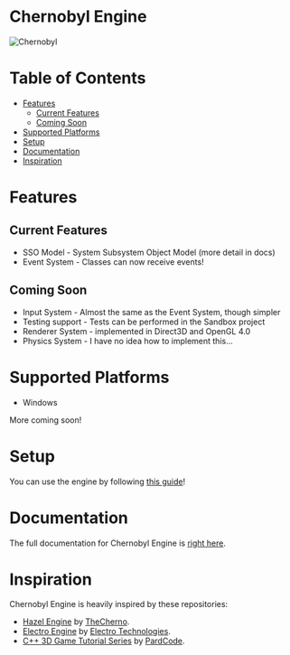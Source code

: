 # Chernobyl Engine

![Chernobyl](/Resources/Branding/Logo.png?raw=true "Chernobyl")

# Table of Contents

* [Features](#features)
  * [Current Features](#current-features)
  * [Coming Soon](#coming-soon)
* [Supported Platforms](#supported-platforms)
* [Setup](#setup)
* [Documentation](#documentation)
* [Inspiration](#inspiration)

# Features

## Current Features

- SSO Model - System Subsystem Object Model (more detail in docs)
- Event System - Classes can now receive events!

## Coming Soon

- Input System - Almost the same as the Event System, though simpler
- Testing support - Tests can be performed in the Sandbox project
- Renderer System - implemented in Direct3D and OpenGL 4.0
- Physics System - I have no idea how to implement this...

# Supported Platforms

- Windows

More coming soon!

# Setup

You can use the engine by following [this guide](/Resources/Documentation/Setup.md)!

# Documentation

The full documentation for Chernobyl Engine is [right here](/Resources/Documentation/Documentation.md).

# Inspiration

Chernobyl Engine is heavily inspired by these repositories:
- [Hazel Engine](https://github.com/TheCherno/Hazel) by [TheCherno](https://www.youtube.com/channel/UCQ-W1KE9EYfdxhL6S4twUNw).
- [Electro Engine](https://github.com/Electro-Technologies/Electro) by [Electro Technologies](https://github.com/Electro-Technologies).
- [C++ 3D Game Tutorial Series](https://github.com/PardCode/CPP-3D-Game-Tutorial-Series) by [PardCode](https://www.youtube.com/channel/UCs1ssVSR49YItKE7DZ3-Jcw).
